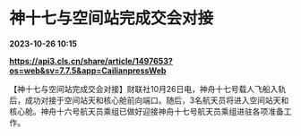# 神十七与空间站完成交会对接

**2023-10-26 10:15**

**https://api3.cls.cn/share/article/1497653?os=web&sv=7.7.5&app=CailianpressWeb**

【神十七与空间站完成交会对接】财联社10月26日电，神舟十七号载人飞船入轨后，成功对接于空间站天和核心舱前向端口。随后，3名航天员将进入空间站天和核心舱。神舟十六号航天员乘组已做好迎接神舟十七号航天员乘组进驻各项准备工作。